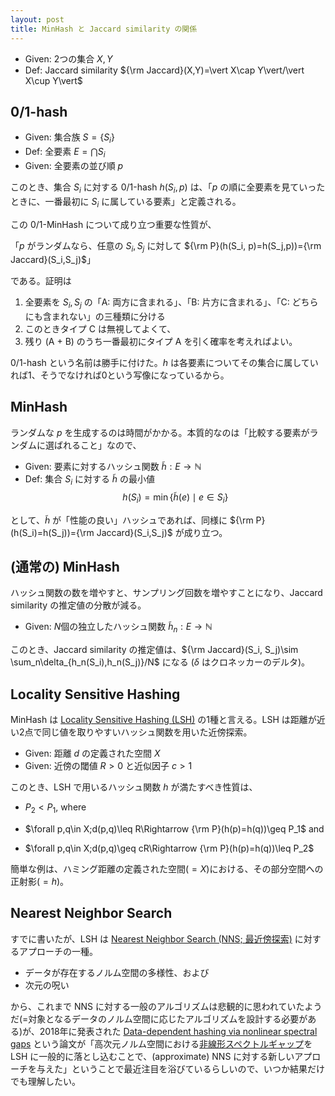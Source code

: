 ```yaml
---
layout: post
title: MinHash と Jaccard similarity の関係
---
```


* Given: 2つの集合 $X,Y$
* Def: Jaccard similarity ${\rm Jaccard}(X,Y)=\vert X\cap Y\vert/\vert X\cup Y\vert$



## 0/1-hash

* Given:  集合族 $S=\{S_i\}$
* Def: 全要素 $E=\bigcap S_i$
* Given: 全要素の並び順 $p$

このとき、集合 $S_i$ に対する 0/1-hash $h(S_i, p)$ は、「$p$ の順に全要素を見ていったときに、一番最初に $S_i$ に属している要素」と定義される。



この 0/1-MinHash について成り立つ重要な性質が、

「$p$ がランダムなら、任意の $S_i,S_j$ に対して ${\rm P}(h(S_i, p)=h(S_j,p))={\rm Jaccard}(S_i,S_j)$」

である。証明は

1. 全要素を $S_i,S_j$ の「A: 両方に含まれる」、「B: 片方に含まれる」、「C: どちらにも含まれない」の三種類に分ける
2. このときタイプ C は無視してよくて、
3. 残り (A + B) のうち一番最初にタイプ A を引く確率を考えればよい。



0/1-hash という名前は勝手に付けた。$h$ は各要素についてその集合に属していれば1、そうでなければ0という写像になっているから。



## MinHash

ランダムな $p$ を生成するのは時間がかかる。本質的なのは「比較する要素がランダムに選ばれること」なので、

* Given: 要素に対するハッシュ関数 $\tilde{h}: E\rightarrow\mathbb{N}$
* Def: 集合 $S_i$ に対する $\tilde{h}$ の最小値 $$h(S_i)=\min{\{\tilde{h}(e)\mid e\in S_i\}}$$

として、$\tilde{h}$ が「性能の良い」ハッシュであれば、同様に ${\rm P}(h(S_i)=h(S_j))={\rm Jaccard}(S_i,S_j)$ が成り立つ。



## (通常の) MinHash

ハッシュ関数の数を増やすと、サンプリング回数を増やすことになり、Jaccard similarity の推定値の分散が減る。

* Given: $N$個の独立したハッシュ関数 $\tilde{h}_n: E\rightarrow\mathbb{N}$

このとき、Jaccard similarity の推定値は、${\rm Jaccard}(S_i, S_j)\sim \sum_n\delta_{h_n(S_i),h_n(S_j)}/N$ になる ($\delta$ はクロネッカーのデルタ)。



## Locality Sensitive Hashing

MinHash は [Locality Sensitive Hashing (LSH)](https://ja.wikipedia.org/wiki/局所性鋭敏型ハッシュ) の1種と言える。LSH は距離が近い2点で同じ値を取りやすいハッシュ関数を用いた近傍探索。

* Given: 距離 $d$ の定義された空間 $X$
* Given: 近傍の閾値 $R>0$ と近似因子 $c>1$

このとき、LSH で用いるハッシュ関数 $h$ が満たすべき性質は、

* $P_2<P_1$, where
* $\forall p,q\in X;d(p,q)\leq R\Rightarrow {\rm P}(h(p)=h(q))\geq P_1$ and

* $\forall p,q\in X;d(p,q)\geq cR\Rightarrow {\rm P}(h(p)=h(q))\leq P_2$

簡単な例は、ハミング距離の定義された空間($=X$)における、その部分空間への正射影($=h$)。



## Nearest Neighbor Search

すでに書いたが、LSH は [Nearest Neighbor Search (NNS; 最近傍探索)](https://ja.wikipedia.org/wiki/最近傍探索) に対するアプローチの一種。

* データが存在するノルム空間の多様性、および
* 次元の呪い

から、これまで NNS に対する一般のアルゴリズムは悲観的に思われていたようだ(=対象となるデータのノルム空間に応じたアルゴリズムを設計する必要がある)が、2018年に発表された [Data-dependent hashing via nonlinear spectral gaps](https://dl.acm.org/citation.cfm?id=3188846) という論文が「高次元ノルム空間における[非線形スペクトルギャップ](http://geometry.mail-box.ne.jp/pdf.bak/12-kondo.pdf)を LSH に一般的に落とし込むことで、(approximate) NNS に対する新しいアプローチを与えた」ということで最近注目を浴びているらしいので、いつか結果だけでも理解したい。